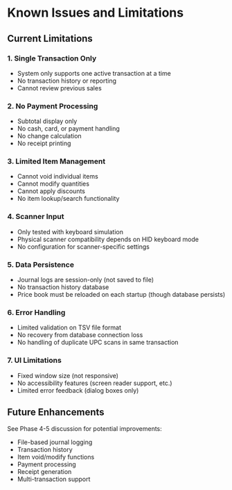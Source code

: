 # Known Issues and Limitations

## Current Limitations

### 1. Single Transaction Only
- System only supports one active transaction at a time
- No transaction history or reporting
- Cannot review previous sales

### 2. No Payment Processing
- Subtotal display only
- No cash, card, or payment handling
- No change calculation
- No receipt printing

### 3. Limited Item Management
- Cannot void individual items
- Cannot modify quantities
- Cannot apply discounts
- No item lookup/search functionality

### 4. Scanner Input
- Only tested with keyboard simulation
- Physical scanner compatibility depends on HID keyboard mode
- No configuration for scanner-specific settings

### 5. Data Persistence
- Journal logs are session-only (not saved to file)
- No transaction history database
- Price book must be reloaded on each startup (though database persists)

### 6. Error Handling
- Limited validation on TSV file format
- No recovery from database connection loss
- No handling of duplicate UPC scans in same transaction

### 7. UI Limitations
- Fixed window size (not responsive)
- No accessibility features (screen reader support, etc.)
- Limited error feedback (dialog boxes only)

## Future Enhancements

See Phase 4-5 discussion for potential improvements:
- File-based journal logging
- Transaction history
- Item void/modify functions
- Payment processing
- Receipt generation
- Multi-transaction support